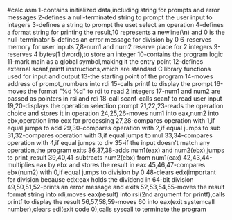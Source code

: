 
#calc.asm
1-contains initialized data,including string for prompts and error messages
2-defines a null-terminated string to prompt the user input to integers
3-defines a string to prompt the uset select an operation
4-defines a format string for printing the result,10 represents a newline(\n) and 0 is the null-terminator
5-defines an error message for division by 0
6-reserves memory for user inputs
7,8-num1 and num2 reserve place for 2 integers
9-reserves 4 bytes(1 dword),to store an integer
10-contains the program logic
11-mark main as a global symbol,making it the entry point
12-defines external scanf,printf instructions,which are standard C library functions used for input and output
13-the starting point of the program
14-moves address of prompt_numbers into rdi
15-calls printf to display the prompt
16-moves the format "%d %d" to rdi to read 2 integers
17-num1 and num2 are passed as pointers in rsi and rdi
18-call scanf-calls scanf to read user input
19,20-displays the operation selection prompt
21,22,23-reads the operation choice and stores it in operation
24,25,26-moves num1 into eax,num2 into ebx,operation into ecx for processing
27,28-compares operation with 1,if equal jumps to add
29,30-compares operation with 2,if equal jumps to sub
31,32-compares operation with 3,if equal jumps to mul
33,34-compares operation with 4,if equal jumps to div
35-if the input doesn't match any operation,the program exits
36,37,38-adds num1(eax) and num2(ebx),jumps to print_result
39,40,41-subtracts num2(ebx) from num1(eax)
42,43,44-multiplies eax by ebx and stores the result in eax
45,46,47-compares ebx(num2) with 0,if equal jumps to division by 0
48-clears edx(important for division because edx:eax holds the dividend in 64-bit division
49,50,51,52-prints an error message and exits
52,53,54,55-moves the result format string into rdi,moves eax(result) into rsi(2nd argument for printf),calls printf to display the result
56,57,58,59-moves 60 into eax(exit systemcall number),clears edi(exit code 0),calls syscall to terminate the program
